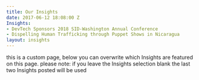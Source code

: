 ```yaml
---
title: Our Insights
date: 2017-06-12 18:08:00 Z
Insights:
- DevTech Sponsors 2018 SID-Washington Annual Conference
- Dispelling Human Trafficking through Puppet Shows in Nicaragua
layout: insights
---
```


this is a custom page, below you can overwrite which Insights are featured on this page.  please note: if you leave the Insights selection blank the last two Insights posted will be used